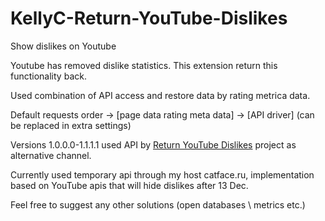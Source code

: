 # KellyC-Return-YouTube-Dislikes

Show dislikes on Youtube

Youtube has removed dislike statistics. This extension return this functionality back.

Used combination of API access and restore data by rating metrica data.

Default requests order -> [page data rating meta data] -> [API driver] (can be replaced in extra settings)

Versions 1.0.0.0-1.1.1.1 used API by <a href="https://returnyoutubedislike.com/">Return YouTube Dislikes</a> project as alternative channel.

Currently used temporary api through my host catface.ru, implementation based on YouTube apis that will hide dislikes after 13 Dec.

Feel free to suggest any other solutions (open databases \ metrics etc.)
